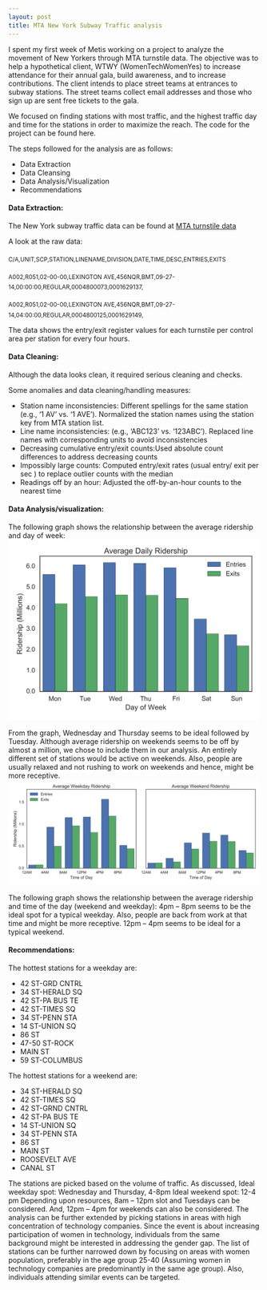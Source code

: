 ```yaml
---
layout: post
title: MTA New York Subway Traffic analysis
---
```


I spent my first week of Metis working on a project to analyze the movement of New Yorkers through MTA turnstile data. The objective was to help a hypothetical client, WTWY (WomenTechWomenYes) to increase attendance for their annual gala, build awareness, and to increase contributions. The client intends to place street teams at entrances to subway stations. The street teams collect email addresses and those who sign up are sent free tickets to the gala. 

We focused on finding stations with most traffic, and the highest traffic day and time for the stations in order to maximize the reach. The code for the project can be found here.

The steps followed for the analysis are as follows:

* Data Extraction
* Data Cleansing
* Data Analysis/Visualization
* Recommendations

#### Data Extraction:
The New York subway traffic data can be found at [MTA turnstile data](http://web.mta.info/developers/turnstile.html)

A look at the raw data:

<sub> C/A,UNIT,SCP,STATION,LINENAME,DIVISION,DATE,TIME,DESC,ENTRIES,EXITS </sub>

<sub>A002,R051,02-00-00,LEXINGTON AVE,456NQR,BMT,09-27-14,00:00:00,REGULAR,0004800073,0001629137, </sub>

<sub>A002,R051,02-00-00,LEXINGTON AVE,456NQR,BMT,09-27-14,04:00:00,REGULAR,0004800125,0001629149,</sub>

The data shows the entry/exit register values for each turnstile per control area per station for every four hours.

#### Data Cleaning: 
Although the data looks clean, it required serious cleaning and checks.

Some anomalies and data cleaning/handling measures:

*	Station name inconsistencies: Different spellings for the same station (e.g., ‘1 AV’ vs.  ‘1 AVE’). Normalized the station names using the station key from MTA station list.
*	Line name inconsistencies: (e.g., ‘ABC123’ vs. ‘123ABC’). Replaced line names with corresponding units to avoid inconsistencies
*	Decreasing cumulative entry/exit counts:Used absolute count differences to address decreasing counts
*	Impossibly large counts: Computed entry/exit rates (usual entry/ exit per sec ) to replace outlier counts with the median
*	Readings off by an hour: Adjusted the off-by-an-hour counts to the nearest time

#### Data Analysis/visualization:
The following graph shows the relationship between the average ridership and day of week:
![average_ridership_by_day_bar](/images/average_ridership_by_day_bar.png) 

From the graph, Wednesday and Thursday seems to be ideal followed by Tuesday. 
Although average ridership on weekends seems to be off by almost a million, we chose to include them in our analysis. An entirely different set of stations would be active on weekends. Also, people are usually relaxed and not rushing to work on weekends and hence, might be more receptive.
![average_ridership_by_hour_bar](/images/average_ridership_by_hour_bar.png) 

The following graph shows the relationship between the average ridership and time of the day (weekend and weekday):
4pm – 8pm seems to be the ideal spot for a typical weekday. Also, people are back from work at that time and might be more receptive.
12pm – 4pm seems to be ideal for a typical weekend. 

#### Recommendations:
The hottest stations for a weekday are:

* 42 ST-GRD CNTRL
* 34 ST-HERALD SQ
* 42 ST-PA BUS TE
* 42 ST-TIMES SQ
* 34 ST-PENN STA
* 14 ST-UNION SQ
* 86 ST
* 47-50 ST-ROCK
* MAIN ST
* 59 ST-COLUMBUS

The hottest stations for a weekend are:

* 34 ST-HERALD SQ
* 42 ST-TIMES SQ
* 42 ST-GRND CNTRL
* 42 ST-PA BUS TE
* 14 ST-UNION SQ
* 34 ST-PENN STA
* 86 ST
* MAIN ST
* ROOSEVELT AVE
* CANAL ST

The stations are picked based on the volume of traffic. 
As discussed,
Ideal weekday spot: Wednesday and Thursday, 4-8pm
Ideal weekend spot: 12-4 pm
Depending upon resources, 8am – 12pm slot and Tuesdays can be considered. And, 12pm – 4pm for weekends can also be considered.
The analysis can be further extended by picking stations in areas with high concentration of technology companies. Since the event is about increasing participation of women in technology, individuals from the same background might be interested in addressing the gender gap. The list of stations can be further narrowed down by focusing on areas with women population, preferably in the age group 25-40 (Assuming women in technology companies are predominantly in the same age group). Also, individuals attending similar events can be targeted. 



